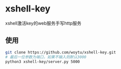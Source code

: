 # xshell-key
xshell激活key的web服务手写http服务

## 使用
```bash
git clone https://github.com/woytu/xshell-key.git
# 最后一位参数为端口，如果不输入则默认3000
python3 xshell-key/server.py 5000
```